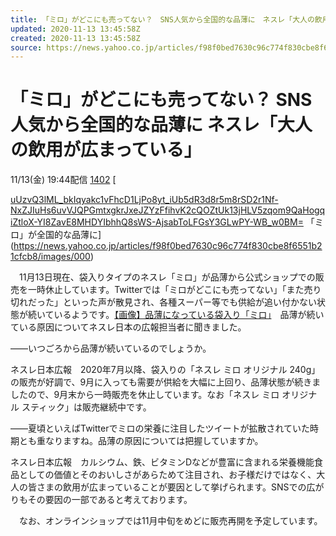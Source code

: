 ```yaml
---
title: 「ミロ」がどこにも売ってない？　SNS人気から全国的な品薄に　ネスレ「大人の飲用が広まっている」（ねとらぼ） - Yahoo!ニュース
updated: 2020-11-13 13:45:58Z
created: 2020-11-13 13:45:58Z
source: https://news.yahoo.co.jp/articles/f98f0bed7630c96c774f830cbe8f6551b21cfcb8
---
```


# 「ミロ」がどこにも売ってない？ SNS人気から全国的な品薄に ネスレ「大人の飲用が広まっている」

11/13(金) 19:44配信
[1402]()
[

[uUzvQ3lML_bkIqyakc1vFhcD1LjPo8yt_iUb5dR3d8r5m8rSD2r1Nf-NxZJIuHs6uvVJQPGmtxgkrJxeJZYzFfihvK2cQOZtUk13jHLV5zqom9QaHogqiZtloX-YI8ZavE8MHDYIbhhQ8sWS-AjsabToLFGsY3GLwPY-WB_w0BM=](../_resources/uUzvQ3lML_bkIqyakc1vFhcD1LjPo8yt_iUb5dR3d8r5m8rSD2r1Nf-NxZJIuHs6uvVJQPGmtxgkrJxeJZYzFfihvK2cQOZtUk13jHLV5zqom9QaHogqiZtloX-YI8ZavE8MHDYIbhhQ8sWS-AjsabToLFGsY3GLwPY-WB_w0BM=)   「ミロ」が全国的な品薄に](https://news.yahoo.co.jp/articles/f98f0bed7630c96c774f830cbe8f6551b21cfcb8/images/000)

　11月13日現在、袋入りタイプのネスレ「ミロ」が品薄から公式ショップでの販売を一時休止しています。Twitterでは「ミロがどこにも売ってない」「また売り切れだった」といった声が散見され、各種スーパー等でも供給が追い付かない状態が続いているようです。[【画像】品薄になっている袋入り「ミロ」](https://nlab.itmedia.co.jp/nl/articles/2011/13/news141_2.html#utm_source=yahoo_v3&utm_medium=feed&utm_campaign=20201113-110&utm_term=it_nlab-soci&utm_content=embed)　品薄が続いている原因についてネスレ日本の広報担当者に聞きました。

――いつごろから品薄が続いているのでしょうか。

ネスレ日本広報　2020年7月以降、袋入りの「ネスレ ミロ オリジナル 240g」の販売が好調で、9月に入っても需要が供給を大幅に上回り、品薄状態が続きましたので、9月末から一時販売を休止しています。なお「ネスレ ミロ オリジナル スティック」は販売継続中です。

――夏頃といえばTwitterでミロの栄養に注目したツイートが拡散されていた時期とも重なりますね。品薄の原因については把握していますか。

ネスレ日本広報　カルシウム、鉄、ビタミンDなどが豊富に含まれる栄養機能食品としての価値とそのおいしさがあらためて注目され、お子様だけではなく、大人の皆さまの飲用が広まっていることが要因として挙げられます。SNSでの広がりもその要因の一部であると考えております。

　なお、オンラインショップでは11月中旬をめどに販売再開を予定しています。